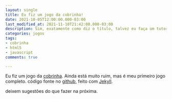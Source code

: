 ```yaml
---
layout: single
title: Eu fiz um jogo da cobrinha!
date: 2021-10-05T12:00:00.000-03:00
last_modified_at: 2021-11-10T21:42:00.000-03:00
description: Sim, exatamente como diz o título, talvez eu faça um tutorial.
categories: jogos
tags:
- cobrinha
- html5
- javascript
comments: true

---
```

Eu fiz um jogo da [cobrinha](https://rafael-dev-21.netlify.app/snake). Ainda está muito ruim, mas é meu primeiro jogo completo. código fonte no [github](https://github.com/rafael-dev-21/SnakeClone), feito com [Jekyll](https://jekyllrb.com).

deixem sugestões do que fazer na próxima.